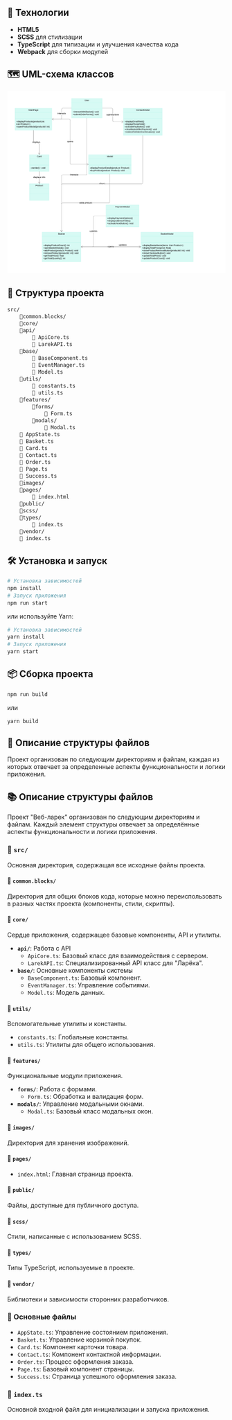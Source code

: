 ## 🚀 Технологии

- **HTML5**
- **SCSS** для стилизации
- **TypeScript** для типизации и улучшения качества кода
- **Webpack** для сборки модулей

## 🗺️ UML-схема классов

![UML](<UML-схема классов.jpeg>)

## 📂 Структура проекта

```plaintext
src/
    📁common.blocks/
    📁core/
    📁api/
        📄 ApiCore.ts
        📄 LarekAPI.ts
    📁base/
        📄 BaseComponent.ts
        📄 EventManager.ts
        📄 Model.ts
    📁utils/
        📄 constants.ts
        📄 utils.ts
    📁features/
        📁forms/
            📄 Form.ts
        📁modals/
            📄 Modal.ts
    📄 AppState.ts
    📄 Basket.ts
    📄 Card.ts
    📄 Contact.ts
    📄 Order.ts
    📄 Page.ts
    📄 Success.ts
    📁images/
    📁pages/
        📄 index.html
    📁public/
    📁scss/
    📁types/
        📄 index.ts
    📁vendor/
    📄 index.ts
```

## 🛠️ Установка и запуск

```bash
# Установка зависимостей
npm install
# Запуск приложения
npm run start
```

или используйте Yarn:

```bash
# Установка зависимостей
yarn install
# Запуск приложения
yarn start
```

## 📦 Сборка проекта

```bash
npm run build
```

или

```bash
yarn build
```

## 📝 Описание структуры файлов

Проект организован по следующим директориям и файлам, каждая из которых отвечает за определенные аспекты функциональности и логики приложения.

## 📚 Описание структуры файлов

Проект "Веб-ларек" организован по следующим директориям и файлам. Каждый элемент структуры отвечает за определённые аспекты функциональности и логики приложения.

### 📂 `src/`
Основная директория, содержащая все исходные файлы проекта.

#### 📁 `common.blocks/`
Директория для общих блоков кода, которые можно переиспользовать в разных частях проекта (компоненты, стили, скрипты).

#### 📁 `core/`
Сердце приложения, содержащее базовые компоненты, API и утилиты.
- **`api/`**: Работа с API
  - `ApiCore.ts`: Базовый класс для взаимодействия с сервером.
  - `LarekAPI.ts`: Специализированный API класс для "Ларёка".
- **`base/`**: Основные компоненты системы
  - `BaseComponent.ts`: Базовый компонент.
  - `EventManager.ts`: Управление событиями.
  - `Model.ts`: Модель данных.

#### 📁 `utils/`
Вспомогательные утилиты и константы.
- `constants.ts`: Глобальные константы.
- `utils.ts`: Утилиты для общего использования.

#### 📁 `features/`
Функциональные модули приложения.
- **`forms/`**: Работа с формами.
  - `Form.ts`: Обработка и валидация форм.
- **`modals/`**: Управление модальными окнами.
  - `Modal.ts`: Базовый класс модальных окон.

#### 📁 `images/`
Директория для хранения изображений.

#### 📁 `pages/`
- `index.html`: Главная страница проекта.

#### 📁 `public/`
Файлы, доступные для публичного доступа.

#### 📁 `scss/`
Стили, написанные с использованием SCSS.

#### 📁 `types/`
Типы TypeScript, используемые в проекте.

#### 📁 `vendor/`
Библиотеки и зависимости сторонних разработчиков.

### 📄 Основные файлы
- `AppState.ts`: Управление состоянием приложения.
- `Basket.ts`: Управление корзиной покупок.
- `Card.ts`: Компонент карточки товара.
- `Contact.ts`: Компонент контактной информации.
- `Order.ts`: Процесс оформления заказа.
- `Page.ts`: Базовый компонент страницы.
- `Success.ts`: Страница успешного оформления заказа.

### 📄 `index.ts`
Основной входной файл для инициализации и запуска приложения.
```
